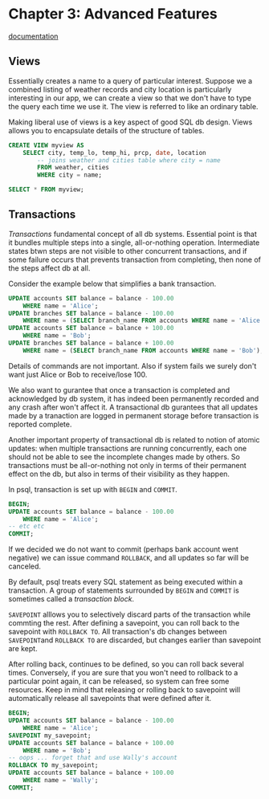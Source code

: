 # Chapter 3: Advanced Features 
[documentation](https://www.postgresql.org/docs/12/tutorial-views.html)
## Views
Essentially creates a name to a query of particular interest. Suppose we a combined listing of weather records and city location is particularly interesting in our app, we can create a view so that we don't have to type the query each time we use it. The view is referred to like an ordinary table.

Making liberal use of views is a key aspect of good SQL db design. Views allows you to encapsulate details of the structure of tables. 
```SQL
CREATE VIEW myview AS
    SELECT city, temp_lo, temp_hi, prcp, date, location 
        -- joins weather and cities table where city = name 
        FROM weather, cities
        WHERE city = name; 

SELECT * FROM myview; 
```

## Transactions 
*Transactions* fundamental concept of all db systems. Essential point is that it bundles multiple steps into a single, all-or-nothing operation. Intermediate states btwn steps are not visible to other concurrent transactions, and if some failure occurs that prevents transaction from completing, then none of the steps affect db at all. 

Consider the example below that simplifies a bank transaction.
```SQL
UPDATE accounts SET balance = balance - 100.00
    WHERE name = 'Alice';
UPDATE branches SET balance = balance - 100.00
    WHERE name = (SELECT branch_name FROM accounts WHERE name = 'Alice');
UPDATE accounts SET balance = balance + 100.00
    WHERE name = 'Bob';
UPDATE branches SET balance = balance + 100.00
    WHERE name = (SELECT branch_name FROM accounts WHERE name = 'Bob');
```

Details of commands are not important. Also if system fails we surely don't want just Alice or Bob to receive/lose 100. 

We also want to gurantee that once a transaction is completed and acknowledged by db system, it has indeed been permanently recorded and any crash after won't affect it. A transactional db gurantees that all updates made by a tranaction are logged in permanent storage before transaction is reported complete. 

Another important property of transactional db is related to notion of atomic updates: when multiple transactions are running concurrently, each one should not be able to see the incomplete changes made by others. So transactions must be all-or-nothing not only in terms of their permanent effect on the db, but also in terms of their visibility as they happen. 

In psql, transaction is set up with `BEGIN` and `COMMIT`.
```SQL
BEGIN;
UPDATE accounts SET balance = balance - 100.00
    WHERE name = 'Alice';
-- etc etc
COMMIT;
```

If we decided we do not want to commit (perhaps bank account went negative) we can issue command `ROLLBACK`, and all updates so far will be canceled. 

By default, psql treats every SQL statement as being executed within a transaction. A group of statements surrounded by `BEGIN` and `COMMIT` is sometimes called a *transaction block*. 

`SAVEPOINT` alllows you to selectively discard parts of the transaction while commting the rest. After defining a savepoint, you can roll back to the savepoint with `ROLLBACK TO`. All transaction's db changes between `SAVEPOINT`and `ROLLBACK TO` are discarded, but changes earlier than savepoint are kept. 

After rolling back, continues to be defined, so you can roll back several times. Conversely, if you are sure that you won't need to rollback to a particular point again, it can be released, so system can free some resources. Keep in mind that releasing or rolling back to savepoint will automatically release all savepoints that were defined after it. 
```SQL
BEGIN;
UPDATE accounts SET balance = balance - 100.00
    WHERE name = 'Alice';
SAVEPOINT my_savepoint;
UPDATE accounts SET balance = balance + 100.00
    WHERE name = 'Bob';
-- oops ... forget that and use Wally's account
ROLLBACK TO my_savepoint;
UPDATE accounts SET balance = balance + 100.00
    WHERE name = 'Wally';
COMMIT;
```